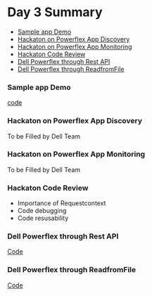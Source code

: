 # Day 3 Summary

- [Sample app Demo](#sample-app-demo)
- [Hackaton on Powerflex App Discovery](#hackaton-on-powerflex-app-discovery) 
- [Hackaton on Powerflex App Monitoring](#hackaton-on-powerflex-app-monitoring) 
- [Hackaton Code Review](#hackaton-code-review)
- [Dell Powerflex through Rest API](#dell-powerflex-through-rest-api)
- [Dell Powerflex through ReadfromFile](#dell-powerflex-through-readfromfile)

### Sample app Demo

[code](https://github.com/opsramp/sdk2.0/tree/main/projects/sample-demo-app/sample-demo-app-python)

### Hackaton on Powerflex App Discovery
To be Filled by Dell Team
  
### Hackaton on Powerflex App Monitoring
To be Filled by Dell Team

### Hackaton Code Review
- Importance of Requestcontext
- Code debugging
- Code resusability

### Dell Powerflex through Rest API
[Code](https://github.com/opsramp/sdk2.0/tree/main/projects/powerflex-api/power-flex-dell)

### Dell Powerflex through ReadfromFile
[Code](https://github.com/opsramp/sdk2.0/tree/main/projects/Powerflex-Readthrough-file/sample-dell-powerflex)
  
